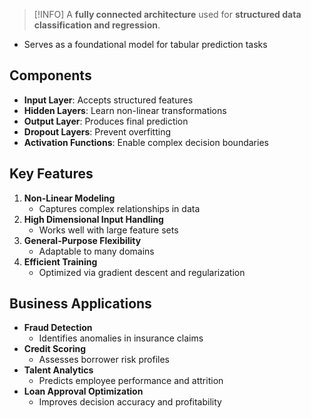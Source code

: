 
> [!INFO]
> A **fully connected architecture** used for **structured data classification and regression**.

- Serves as a foundational model for tabular prediction tasks
## Components

- **Input Layer**: Accepts structured features
- **Hidden Layers**: Learn non-linear transformations
- **Output Layer**: Produces final prediction
- **Dropout Layers**: Prevent overfitting
- **Activation Functions**: Enable complex decision boundaries
## Key Features

1. **Non-Linear Modeling**
	- Captures complex relationships in data
2. **High Dimensional Input Handling**
	- Works well with large feature sets
3. **General-Purpose Flexibility**
	- Adaptable to many domains
4. **Efficient Training**
	- Optimized via gradient descent and regularization
## Business Applications

- **Fraud Detection**
	- Identifies anomalies in insurance claims
- **Credit Scoring**
	- Assesses borrower risk profiles
- **Talent Analytics**
	- Predicts employee performance and attrition
- **Loan Approval Optimization**
	- Improves decision accuracy and profitability
